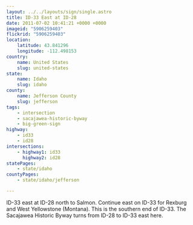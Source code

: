 ```yaml
---
layout: ../../layouts/sign/single.astro
title: ID-33 East at ID-28
date: 2011-07-02 10:41:21 +0000 +0000
imageid: "5906259403"
flickrid: "5906259403"
location:
    latitude: 43.841296
    longitude: -112.498153
country:
    name: United States
    slug: united-states
state:
    name: Idaho
    slug: idaho
county:
    name: Jefferson County
    slug: jefferson
tags:
    - intersection
    - sacajawea-historic-byway
    - big-green-sign
highway:
    - id33
    - id28
intersections:
    - highway1: id33
      highway2: id28
statePages:
    - state/idaho
countyPages:
    - state/idaho/jefferson

---
```

ID-33 east at ID-28 north to Salmon.  Continue east on ID-33 for Rexburg and West Yellowstone (Montana).  This is the southern end of ID-33.  The Sacajawea Historic Byway turns from ID-28 to ID-33 east here.